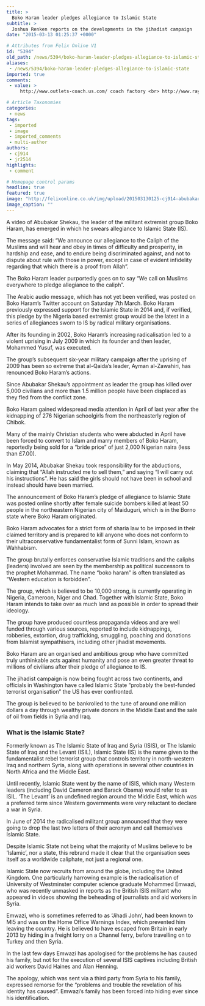 ```yaml
---
title: >
  Boko Haram leader pledges allegiance to Islamic State
subtitle: >
  Joshua Renken reports on the developments in the jihadist campaign
date: "2015-03-13 01:25:37 +0000"

# Attributes from Felix Online V1
id: "5394"
old_path: /news/5394/boko-haram-leader-pledges-allegiance-to-islamic-state
aliases:
 - /news/5394/boko-haram-leader-pledges-allegiance-to-islamic-state
imported: true
comments:
 - value: >
     http://www.outlets-coach.us.com/ coach factory <br> http://www.raybanussales.com/ ray bans on sale <br> http://www.cheapraybansales.net/ cheap ray bans <br> http://www.2015ray-bansales.com ray ban sunglasses <br> <br>ray ban sunglasses outlet http://www.rayban-outlet.name/,http://www.coachusaoutlet.net/ coach factory outlet <br> http://www.cheapmichaelkorsbags.org michael kors outlet online <br> http://www.cheap-oakleys.org/ cheap oakley sunglasses <br> http://raybanoutlet.verascafe.com ray ban sunglasses <br> <br>michael kors outlet online http://www.michael-korsoutlet.xyz/,http://www.official-coachsales.cc/ coach factory outlet <br> http://www.discountmichaelkorsbags.org michael kors <br> http://www.oakleyoutlet-sale.net/ oakley sunglasses wholesale <br> http://raybanoutlet.verascafe.com cheap ray ban sunglasses <br> <br>ray ban sunglasses outlet http://www.sunglasses-hut.cc,http://www.coach-factory-outlet.xyz/ coach outlet online <br> http://www.official-mkoutlet.cc/ michael kors outlet online <br> ht

# Article Taxonomies
categories:
 - news
tags:
 - imported
 - image
 - imported_comments
 - multi-author
authors:
 - cj914
 - jr2514
highlights:
 - comment

# Homepage control params
headline: true
featured: true
image: "http://felixonline.co.uk/img/upload/201503130125-cj914-abubakar-shekau-boko-haram.png"
image_caption: ""
---
```


A video of Abubakar Shekau, the leader of the militant extremist group Boko Haram, has emerged in which he swears allegiance to Islamic State (IS).

The message said: “We announce our allegiance to the Caliph of the Muslims and will hear and obey in times of difficulty and prosperity, in hardship and ease, and to endure being discriminated against, and not to dispute about rule with those in power, except in case of evident infidelity regarding that which there is a proof from Allah”.

The Boko Haram leader purportedly goes on to say “We call on Muslims everywhere to pledge allegiance to the caliph”.

The Arabic audio message, which has not yet been verified, was posted on Boko Haram’s Twitter account on Saturday 7th March. Boko Haram previously expressed support for the Islamic State in 2014 and, if verified, this pledge by the Nigeria based extremist group would be the latest in a series of allegiances sworn to IS by radical military organisations.

After its founding in 2002, Boko Haram’s increasing radicalisation led to a violent uprising in July 2009 in which its founder and then leader, Mohammed Yusuf, was executed.

The group’s subsequent six-year military campaign after the uprising of 2009 has been so extreme that al-Qaida’s leader, Ayman al-Zawahiri, has renounced Boko Haram’s actions.

Since Abubakar Shekau’s appointment as leader the group has killed over 5,000 civilians and more than 1.5 million people have been displaced as they fled from the conflict zone.

Boko Haram gained widespread media attention in April of last year after the kidnapping of 276 Nigerian schoolgirls from the northeasterly region of Chibok.

Many of the mainly Christian students who were abducted in April have been forced to convert to Islam and marry members of Boko Haram, reportedly being sold for a “bride price” of just 2,000 Nigerian naira (less than £7.00).

In May 2014, Abubakar Shekau took responsibility for the abductions, claiming that “Allah instructed me to sell them,” and saying “I will carry out his instructions”. He has said the girls should not have been in school and instead should have been married.

The announcement of Boko Haram’s pledge of allegiance to Islamic State was posted online shortly after female suicide bombers killed at least 50 people in the northeastern Nigerian city of Maiduguri, which is in the Borno state where Boko Haram originated.

Boko Haram advocates for a strict form of sharia law to be imposed in their claimed territory and is prepared to kill anyone who does not conform to their ultraconservative fundamentalist form of Sunni Islam, known as Wahhabism.

The group brutally enforces conservative Islamic traditions and the caliphs (leaders) involved are seen by the membership as political successors to the prophet Mohammad. The name “boko haram” is often translated as “Western education is forbidden”.

The group, which is believed to be 10,000 strong, is currently operating in Nigeria, Cameroon, Niger and Chad. Together with Islamic State, Boko Haram intends to take over as much land as possible in order to spread their ideology.

The group have produced countless propaganda videos and are well funded through various sources, reported to include kidnappings, robberies, extortion, drug trafficking, smuggling, poaching and donations from Islamist sympathisers, including other jihadist movements.

Boko Haram are an organised and ambitious group who have committed truly unthinkable acts against humanity and pose an even greater threat to millions of civilians after their pledge of allegiance to IS.

The jihadist campaign is now being fought across two continents, and officials in Washington have called Islamic State “probably the best-funded terrorist organisation” the US has ever confronted.

The group is believed to be bankrolled to the tune of around one million dollars a day through wealthy private donors in the Middle East and the sale of oil from fields in Syria and Iraq.

### What is the Islamic State?

Formerly known as The Islamic State of Iraq and Syria (ISIS), or The Islamic State of Iraq and the Levant (ISIL), Islamic State (IS) is the name given to the fundamentalist rebel terrorist group that controls territory in north-western Iraq and northern Syria, along with operations in several other countries in North Africa and the Middle East.

Until recently, Islamic State went by the name of ISIS, which many Western leaders (including David Cameron and Barack Obama) would refer to as ISIL. ‘The Levant’ is an undefined region around the Middle East, which was a preferred term since Western governments were very reluctant to declare a war in Syria.

In June of 2014 the radicalised militant group announced that they were going to drop the last two letters of their acronym and call themselves Islamic State.

Despite Islamic State not being what the majority of Muslims believe to be ‘Islamic’, nor a state, this rebrand made it clear that the organisation sees itself as a worldwide caliphate, not just a regional one.

Islamic State now recruits from around the globe, including the United Kingdom. One particularly harrowing example is the radicalisation of University of Westminster computer science graduate Mohammed Emwazi, who was recently unmasked in reports as the British ISIS militant who appeared in videos showing the beheading of journalists and aid workers in Syria.

Emwazi, who is sometimes referred to as ‘Jihadi John’, had been known to MI5 and was on the Home Office Warnings Index, which prevented him leaving the country. He is believed to have escaped from Britain in early 2013 by hiding in a freight lorry on a Channel ferry, before travelling on to Turkey and then Syria.

In the last few days Emwazi has apologised for the problems he has caused his family, but not for the execution of several ISIS captives including British aid workers David Haines and Alan Henning.

The apology, which was sent via a third party from Syria to his family, expressed remorse for the “problems and trouble the revelation of his identity has caused”. Emwazi’s family has been forced into hiding ever since his identification.
